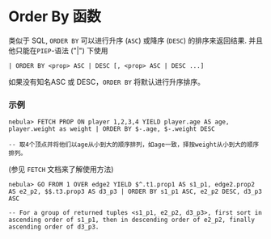 # Order By 函数

类似于 SQL, `ORDER BY` 可以进行升序 (`ASC`) 或降序 (`DESC`) 的排序来返回结果.
并且他只能在`PIEP`-语法 ("|") 下使用

```
| ORDER BY <prop> ASC | DESC [, <prop> ASC | DESC ...] 
```
如果没有知名ASC 或 DESC，`ORDER BY` 将默认进行升序排序。 

### 示例

```
nebula> FETCH PROP ON player 1,2,3,4 YIELD player.age AS age, player.weight as weight | ORDER BY $-.age, $-.weight DESC  

-- 取4个顶点并将他们以age从小到大的顺序排列，如age一致，择按weight从小到大的顺序排列。
```
(参见 `FETCH` 文档来了解使用方法)

```
nebula> GO FROM 1 OVER edge2 YIELD $^.t1.prop1 AS s1_p1, edge2.prop2 AS e2_p2, $$.t3.prop3 AS d3_p3 | ORDER BY s1_p1 ASC, e2_p2 DESC, d3_p3 ASC

-- For a group of returned tuples <s1_p1, e2_p2, d3_p3>, first sort in ascending order of s1_p1, then in descending order of e2_p2, finally ascending order of d3_p3.
```
